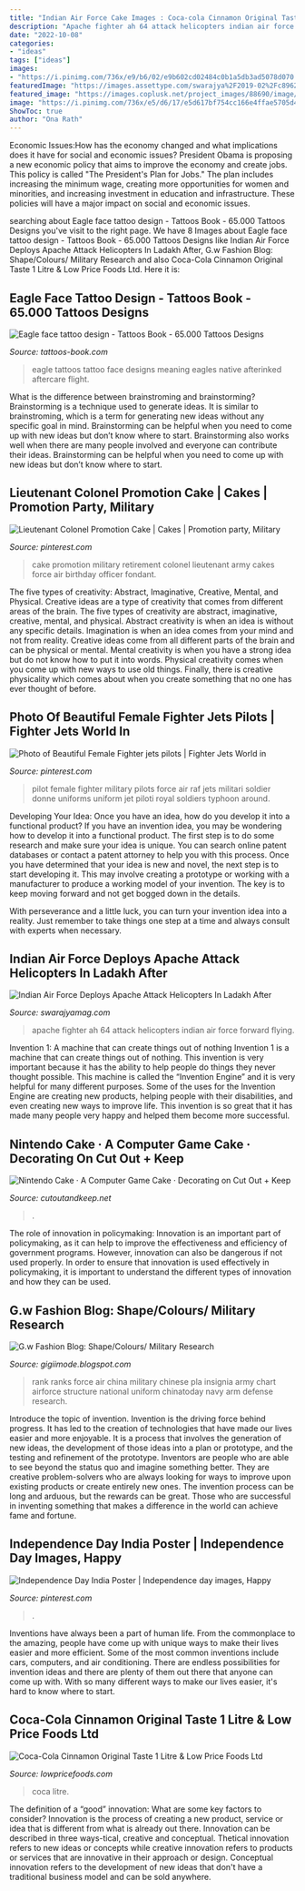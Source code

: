 ```yaml
---
title: "Indian Air Force Cake Images : Coca-cola Cinnamon Original Taste 1 Litre &amp; Low Price Foods Ltd"
description: "Apache fighter ah 64 attack helicopters indian air force forward flying"
date: "2022-10-08"
categories:
- "ideas"
tags: ["ideas"]
images:
- "https://i.pinimg.com/736x/e9/b6/02/e9b602cd02484c0b1a5db3ad5078d070.jpg"
featuredImage: "https://images.assettype.com/swarajya%2F2019-02%2Fc8962e78-be68-40b7-844c-23fd7b05fa8f%2F640px_RNLAF_AH_64_Apache_at_the_Oirschotse_Heide_Low_Flying_Area__36570605232_.jpg?w=1200&amp;auto=format%2Ccompress&amp;ogImage=true"
featured_image: "https://images.coplusk.net/project_images/88690/image/full_0826071252_1302967805.jpg"
image: "https://i.pinimg.com/736x/e5/d6/17/e5d617bf754cc166e4ffae5705d454c7--military-party-military-retirement.jpg?b=t"
ShowToc: true
author: "Ona Rath"
---
```



Economic Issues:How has the economy changed and what implications does it have for social and economic issues?
President Obama is proposing a new economic policy that aims to improve the economy and create jobs. This policy is called "The President's Plan for Jobs." The plan includes increasing the minimum wage, creating more opportunities for women and minorities, and increasing investment in education and infrastructure. These policies will have a major impact on social and economic issues.

	

		
searching about Eagle face tattoo design - Tattoos Book - 65.000 Tattoos Designs you've visit to the right page. We have 8 Images about Eagle face tattoo design - Tattoos Book - 65.000 Tattoos Designs like Indian Air Force Deploys Apache Attack Helicopters In Ladakh After, G.w Fashion Blog: Shape/Colours/ Military Research and also Coca-Cola Cinnamon Original Taste 1 Litre &amp; Low Price Foods Ltd. Here it is:
		
    
## Eagle Face Tattoo Design - Tattoos Book - 65.000 Tattoos Designs

<img loading=lazy src="https://tattoos-book.com/wp-content/uploads/2016/02/eagle-face-tattoo-design.jpg" onerror="this.onerror=null;this.src='https://tse4.mm.bing.net/th?id=OIP.id1xVZnST-U6Nm5FSzKVVwHaKS&amp;pid=15.1';" alt="Eagle face tattoo design - Tattoos Book - 65.000 Tattoos Designs">

_Source: tattoos-book.com_

>eagle tattoos tattoo face designs meaning eagles native afterinked aftercare flight. 

	

What is the difference between brainstroming and brainstorming?
Brainstorming is a technique used to generate ideas. It is similar to brainstroming, which is a term for generating new ideas without any specific goal in mind. Brainstorming can be helpful when you need to come up with new ideas but don’t know where to start.  Brainstorming also works well when there are many people involved and everyone can contribute their ideas. Brainstorming can be helpful when you need to come up with new ideas but don’t know where to start.

    
## Lieutenant Colonel Promotion Cake | Cakes | Promotion Party, Military

<img loading=lazy src="https://i.pinimg.com/736x/e5/d6/17/e5d617bf754cc166e4ffae5705d454c7--military-party-military-retirement.jpg?b=t" onerror="this.onerror=null;this.src='https://tse4.mm.bing.net/th?id=OIP.l4fk8kM7LUytGpgWTs4y6wHaKS&amp;pid=15.1';" alt="Lieutenant Colonel Promotion Cake | Cakes | Promotion party, Military">

_Source: pinterest.com_

>cake promotion military retirement colonel lieutenant army cakes force air birthday officer fondant. 

	

The five types of creativity: Abstract, Imaginative, Creative, Mental, and Physical.
Creative ideas are a type of creativity that comes from different areas of the brain. The five types of creativity are abstract, imaginative, creative, mental, and physical. Abstract creativity is when an idea is without any specific details. Imagination is when an idea comes from your mind and not from reality. Creative ideas come from all different parts of the brain and can be physical or mental. Mental creativity is when you have a strong idea but do not know how to put it into words. Physical creativity comes when you come up with new ways to use old things. Finally, there is creative physicality which comes about when you create something that no one has ever thought of before.

    
## Photo Of Beautiful Female Fighter Jets Pilots | Fighter Jets World In

<img loading=lazy src="https://i.pinimg.com/originals/45/21/4d/45214d0ff2384dca7d59bfcc62a36f6f.jpg" onerror="this.onerror=null;this.src='https://tse4.mm.bing.net/th?id=OIP.n0_No_XbujJj0YZNTOJw3QHaLX&amp;pid=15.1';" alt="Photo of Beautiful Female Fighter jets pilots | Fighter Jets World in">

_Source: pinterest.com_

>pilot female fighter military pilots force air raf jets militari soldier donne uniforms uniform jet piloti royal soldiers typhoon around. 

	

Developing Your Idea: Once you have an idea, how do you develop it into a functional product?
If you have an invention idea, you may be wondering how to develop it into a functional product. The first step is to do some research and make sure your idea is unique. You can search online patent databases or contact a patent attorney to help you with this process.
Once you have determined that your idea is new and novel, the next step is to start developing it. This may involve creating a prototype or working with a manufacturer to produce a working model of your invention. The key is to keep moving forward and not get bogged down in the details.

With perseverance and a little luck, you can turn your invention idea into a reality. Just remember to take things one step at a time and always consult with experts when necessary.

    
## Indian Air Force Deploys Apache Attack Helicopters In Ladakh After

<img loading=lazy src="https://images.assettype.com/swarajya%2F2019-02%2Fc8962e78-be68-40b7-844c-23fd7b05fa8f%2F640px_RNLAF_AH_64_Apache_at_the_Oirschotse_Heide_Low_Flying_Area__36570605232_.jpg?w=1200&amp;auto=format%2Ccompress&amp;ogImage=true" onerror="this.onerror=null;this.src='https://tse1.mm.bing.net/th?id=OIP.7KyhkrIg0bMRwvmEjy_VEgHaE8&amp;pid=15.1';" alt="Indian Air Force Deploys Apache Attack Helicopters In Ladakh After">

_Source: swarajyamag.com_

>apache fighter ah 64 attack helicopters indian air force forward flying. 

	

Invention 1: A machine that can create things out of nothing
Invention 1 is a machine that can create things out of nothing. This invention is very important because it has the ability to help people do things they never thought possible. This machine is called the “Invention Engine” and it is very helpful for many different purposes. Some of the uses for the Invention Engine are creating new products, helping people with their disabilities, and even creating new ways to improve life. This invention is so great that it has made many people very happy and helped them become more successful.

    
## Nintendo Cake · A Computer Game Cake · Decorating On Cut Out + Keep

<img loading=lazy src="https://images.coplusk.net/project_images/88690/image/full_0826071252_1302967805.jpg" onerror="this.onerror=null;this.src='https://tse3.mm.bing.net/th?id=OIP._GAXLT1CjceZp7GbvXbUVQHaFj&amp;pid=15.1';" alt="Nintendo Cake · A Computer Game Cake · Decorating on Cut Out + Keep">

_Source: cutoutandkeep.net_

>. 

	

The role of innovation in policymaking:
Innovation is an important part of policymaking, as it can help to improve the effectiveness and efficiency of government programs. However, innovation can also be dangerous if not used properly. In order to ensure that innovation is used effectively in policymaking, it is important to understand the different types of innovation and how they can be used.

    
## G.w Fashion Blog: Shape/Colours/ Military Research

<img loading=lazy src="https://1.bp.blogspot.com/_9jgkMoW8zV4/TQ4MM83SaDI/AAAAAAAAAMo/WVJbYofJkrk/s1600/pla.airforce.rank.jpg" onerror="this.onerror=null;this.src='https://tse4.mm.bing.net/th?id=OIP.C01m2WumsdOyhAgS1husIAAAAA&amp;pid=15.1';" alt="G.w Fashion Blog: Shape/Colours/ Military Research">

_Source: gigiimode.blogspot.com_

>rank ranks force air china military chinese pla insignia army chart airforce structure national uniform chinatoday navy arm defense research. 

	

Introduce the topic of invention.
Invention is the driving force behind progress. It has led to the creation of technologies that have made our lives easier and more enjoyable. It is a process that involves the generation of new ideas, the development of those ideas into a plan or prototype, and the testing and refinement of the prototype. Inventors are people who are able to see beyond the status quo and imagine something better. They are creative problem-solvers who are always looking for ways to improve upon existing products or create entirely new ones. The invention process can be long and arduous, but the rewards can be great. Those who are successful in inventing something that makes a difference in the world can achieve fame and fortune.

    
## Independence Day India Poster | Independence Day Images, Happy

<img loading=lazy src="https://i.pinimg.com/736x/e9/b6/02/e9b602cd02484c0b1a5db3ad5078d070.jpg" onerror="this.onerror=null;this.src='https://tse1.mm.bing.net/th?id=OIP.rlgwNuRpkUXdrccST2wbyAHaHb&amp;pid=15.1';" alt="Independence Day India Poster | Independence day images, Happy">

_Source: pinterest.com_

>. 

	

Inventions have always been a part of human life. From the commonplace to the amazing, people have come up with unique ways to make their lives easier and more efficient. Some of the most common inventions include cars, computers, and air conditioning. There are endless possibilities for invention ideas and there are plenty of them out there that anyone can come up with. With so many different ways to make our lives easier, it's hard to know where to start.

    
## Coca-Cola Cinnamon Original Taste 1 Litre &amp; Low Price Foods Ltd

<img loading=lazy src="https://cdn.shopify.com/s/files/1/2259/2695/products/image_0644d586-480b-4957-8622-9d8db43cbfa7_1024x1024.jpg?v=1578410862" onerror="this.onerror=null;this.src='https://tse1.mm.bing.net/th?id=OIP.Dfw3alg5VEnvyLW97LjYNAHaJ4&amp;pid=15.1';" alt="Coca-Cola Cinnamon Original Taste 1 Litre &amp; Low Price Foods Ltd">

_Source: lowpricefoods.com_

>coca litre. 

	

The definition of a “good” innovation: What are some key factors to consider?
Innovation is the process of creating a new product, service or idea that is different from what is already out there. Innovation can be described in three ways-tical, creative and conceptual. Thetical innovation refers to new ideas or concepts while creative innovation refers to products or services that are innovative in their approach or design. Conceptual innovation refers to the development of new ideas that don't have a traditional business model and can be sold anywhere.

